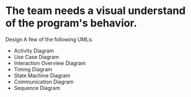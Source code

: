 # The team needs a visual understand of the program's behavior.

Design A few of the following UMLs:

* Activity Diagram
* Use Case Diagram
* Interaction Overview Diagram
* Timing Diagram
* State Machine Diagram
* Communication Diagram
* Sequence Diagram
